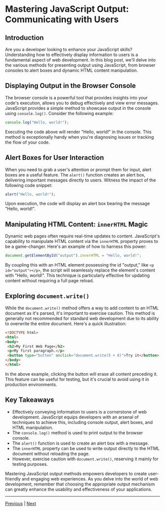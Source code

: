 # Mastering JavaScript Output: Communicating with Users

## Introduction

Are you a developer looking to enhance your JavaScript skills? Understanding how to effectively display information to users is a fundamental aspect of web development. In this blog post, we'll delve into the various methods for presenting output using JavaScript, from browser consoles to alert boxes and dynamic HTML content manipulation.

## Displaying Output in the Browser Console

The browser console is a powerful tool that provides insights into your code's execution, allows you to debug effectively and view error messages. JavaScript provides a simple method to showcase output in the console using `console.log()`. Consider the following example:

```javascript
console.log("Hello, world!");
```

Executing the code above will render "Hello, world!" in the console. This method is exceptionally handy when you're diagnosing issues or tracking the flow of your code.

## Alert Boxes for User Interaction

When you need to grab a user's attention or prompt them for input, alert boxes are a useful feature. The `alert()` function creates an alert box, delivering important messages directly to users. Witness the impact of the following code snippet:

```javascript
alert("Hello, world!");
```

Upon execution, the code will display an alert box bearing the message "Hello, world!".

## Manipulating HTML Content: `innerHTML` Magic

Dynamic web pages often require real-time updates to content. JavaScript's capability to manipulate HTML content via the `innerHTML` property proves to be a game-changer. Here's an example of how to harness this power:

```javascript
document.getElementById("output").innerHTML = "Hello, world!";
```

By coupling this with an HTML element possessing the id "output," like `<p id="output"></p>`, the script will seamlessly replace the element's content with "Hello, world!". This technique is particularly effective for updating content without requiring a full page reload.

## Exploring `document.write()`

While the `document.write()` method offers a way to add content to an HTML document as it's parsed, it's important to exercise caution. This method is generally not recommended for standard web development due to its ability to overwrite the entire document. Here's a quick illustration:

```html
<!DOCTYPE html>
<html>
<body>
 <h2>My First Web Page</h2>
 <p>My first paragraph.</p>
 <button type="button" onclick="document.write(5 + 6)">Try it</button>
</body>
</html>
```

In the above example, clicking the button will erase all content preceding it. This feature can be useful for testing, but it's crucial to avoid using it in production environments.

## Key Takeaways

- Effectively conveying information to users is a cornerstone of web development. JavaScript equips developers with an arsenal of techniques to achieve this, including console output, alert boxes, and HTML manipulation.
- The `console.log()` method is used to print output to the browser console.
- The `alert()` function is used to create an alert box with a message.
- The `innerHTML` property can be used to write output directly to the HTML document without reloading the page.
- However, exercise caution with `document.write()`, reserving it mainly for testing purposes.

Mastering JavaScript output methods empowers developers to create user-friendly and engaging web experiences. As you delve into the world of web development, remember that choosing the appropriate output mechanism can greatly enhance the usability and effectiveness of your applications.

---

[Previous](../introduction/jit-compiler-how-it-works-for-js.md) | [Next](./javascript-variables.md)